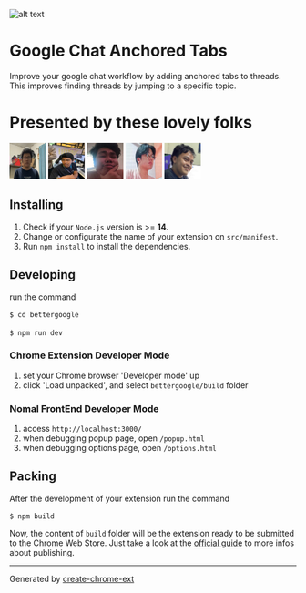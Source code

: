![alt text](https://wash.elijahstuff.wtf/assets/banner.fw-c01f1dd2.png)
# Google Chat Anchored Tabs
Improve your google chat workflow by adding anchored tabs to threads.
This improves finding threads by jumping to a specific topic.

# Presented by these lovely folks
<p float="left">
<img src="./resources/elijah.jpg"  width="64" height="64">
<img src="./resources/arjohn.jpg"  width="64" height="64">
<img src="./resources/wendale1.png"  width="64" height="64">
<img src="./resources/james.png"  width="64" height="64">
<img src="./resources/cedric.png"  width="64" height="64">
</p>


## Installing

1. Check if your `Node.js` version is >= **14**.
2. Change or configurate the name of your extension on `src/manifest`.
3. Run `npm install` to install the dependencies.

## Developing

run the command

```shell
$ cd bettergoogle

$ npm run dev
```

### Chrome Extension Developer Mode

1. set your Chrome browser 'Developer mode' up
2. click 'Load unpacked', and select `bettergoogle/build` folder

### Nomal FrontEnd Developer Mode

1. access `http://localhost:3000/`
2. when debugging popup page, open `/popup.html`
3. when debugging options page, open `/options.html`

## Packing

After the development of your extension run the command

```shell
$ npm build
```

Now, the content of `build` folder will be the extension ready to be submitted to the Chrome Web Store. Just take a look at the [official guide](https://developer.chrome.com/webstore/publish) to more infos about publishing.

---

Generated by [create-chrome-ext](https://github.com/guocaoyi/create-chrome-ext)
